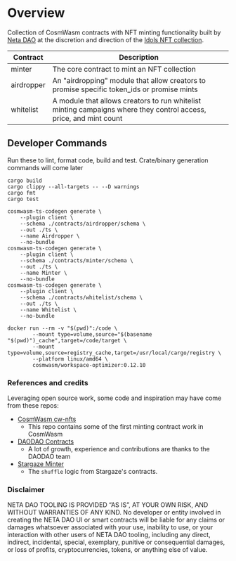 # Overview

Collection of CosmWasm contracts with NFT minting functionality built by [Neta DAO](https://netadao.zone) at the discretion and direction of the [Idols NFT collection](https://beholdidols.zone).  

|Contract|Description|
|-|--|
|minter|The core contract to mint an NFT collection|
|airdropper|An "airdropping" module that allow creators to promise specific token_ids or promise mints|
|whitelist|A module that allows creators to run whitelist minting campaigns where they control access, price, and mint count|

## Developer Commands

Run these to lint, format code, build and test.  Crate/binary generation commands will come later

```
cargo build
cargo clippy --all-targets -- --D warnings
cargo fmt
cargo test
```

```
cosmwasm-ts-codegen generate \
    --plugin client \
    --schema ./contracts/airdropper/schema \
    --out ./ts \
    --name Airdropper \
    --no-bundle
cosmwasm-ts-codegen generate \
    --plugin client \
    --schema ./contracts/minter/schema \
    --out ./ts \
    --name Minter \
    --no-bundle
cosmwasm-ts-codegen generate \
    --plugin client \
    --schema ./contracts/whitelist/schema \
    --out ./ts \
    --name Whitelist \
    --no-bundle

docker run --rm -v "$(pwd)":/code \
		--mount type=volume,source="$(basename "$(pwd)")_cache",target=/code/target \
		--mount type=volume,source=registry_cache,target=/usr/local/cargo/registry \
		--platform linux/amd64 \
		cosmwasm/workspace-optimizer:0.12.10
```

### References and credits

Leveraging open source work, some code and inspiration may have come from these repos:

- [CosmWasm cw-nfts](https://github.com/CosmWasm/cw-nfts/tree/main/contracts)
    - This repo contains some of the first minting contract work in CosmWasm
- [DAODAO Contracts](https://github.com/DA0-DA0/dao-contracts)
    - A lot of growth, experience and contributions are thanks to the DAODAO team
- [Stargaze Minter](https://github.com/public-awesome/launchpad/tree/main/contracts/minter/src)
    - The `shuffle` logic from Stargaze's contracts.

### Disclaimer

NETA DAO TOOLING IS PROVIDED “AS IS”, AT YOUR OWN RISK, AND WITHOUT WARRANTIES OF ANY KIND. No developer or entity involved in creating the NETA DAO UI or smart contracts will be liable for any claims or damages whatsoever associated with your use, inability to use, or your interaction with other users of NETA DAO tooling, including any direct, indirect, incidental, special, exemplary, punitive or consequential damages, or loss of profits, cryptocurrencies, tokens, or anything else of value.